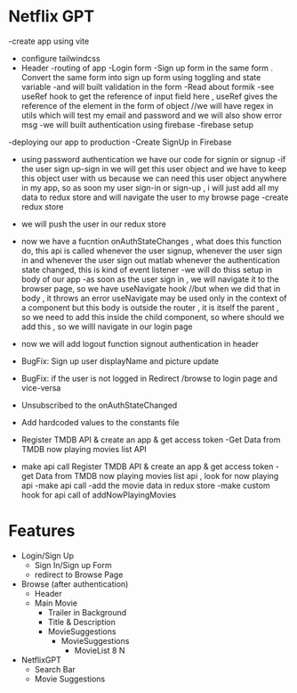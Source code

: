 # Netflix GPT
-create app using vite
- configure tailwindcss
- Header
-routing of app
-Login form
-Sign up form in the same form . Convert the same form into sign up form using toggling and state variable 
-and will built validation in the form
-Read about formik
-see useRef hook to get the reference of input field here , useRef gives the reference of the element in the form of object
//we will have regex in utils which will test my email and password and we will also show error msg
-we will built authentication using firebase
-firebase setup

-deploying our app to production
-Create SignUp in Firebase
- using password authentication we have our code for signin or signup
-if the user sign up-sign in we will get this user object and we have to keep this object user with us because we can need this user object anywhere in my app, so as soon my user sign-in or sign-up , i will just add all my data to redux store and will navigate the user to my browse page
-create redux store
- we will push the user in our redux store
- now we have a fucntion onAuthStateChanges , what does this function do, this api is called whenever the user signup, whenever the user sign in and whenever the user sign out matlab whenever the authentication state changed, this is kind of event listener
-we will do thiss setup in body of our app
-as soon as the user sign in , we will navigate it to the browser page, so we have useNavigate hook
//but when we did that in body , it throws an error useNavigate may be used only in the context of a <Router> component but this body is outside the router , it is itself the parent , so we need to add this inside the child component, so where should we add this , so we willl navigate in our login page
- now we will add logout function signout authentication in header
- BugFix: Sign up user displayName and picture update
- BugFix: if the user is not logged in  Redirect /browse to login page and vice-versa

- Unsubscribed to the onAuthStateChanged
- Add hardcoded values to the constants file
- Register TMDB API & create an app & get access token
-Get Data from TMDB now playing movies list API 
- make api call
Register TMDB API & create an app & get access token
-get Data from TMDB now playing movies list api , look for now playing api
-make api call
-add the movie data in redux store
-make custom hook for api call of addNowPlayingMovies

# Features
- Login/Sign Up
    - Sign In/Sign up Form
    - redirect to Browse Page
- Browse (after authentication)
    - Header
    - Main Movie
        - Trailer in Background
        - Title & Description
        - MovieSuggestions
            - MovieSuggestions
                - MovieList 8 N
- NetflixGPT
    - Search Bar
    - Movie Suggestions

